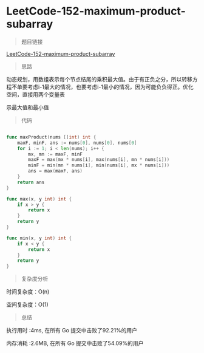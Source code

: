 # LeetCode-152-maximum-product-subarray
>题目链接

[LeetCode-152-maximum-product-subarray](https://leetcode-cn.com/problems/maximum-product-subarray/)

>思路

动态规划，用数组表示每个节点结尾的乘积最大值。由于有正负之分，所以转移方程不单要考虑i-1最大的情况，也要考虑i-1最小的情况，因为可能负负得正。优化空间，直接用两个变量表

示最大值和最小值

>代码

```go

func maxProduct(nums []int) int {
    maxF, minF, ans := nums[0], nums[0], nums[0]
    for i := 1; i < len(nums); i++ {
        mx, mn := maxF, minF
        maxF = max(mx * nums[i], max(nums[i], mn * nums[i]))
        minF = min(mn * nums[i], min(nums[i], mx * nums[i]))
        ans = max(maxF, ans)
    }
    return ans
}

func max(x, y int) int {
    if x > y {
        return x
    }
    return y
}

func min(x, y int) int {
    if x < y {
        return x
    }
    return y
}

```

>复杂度分析

时间复杂度：O(n)

空间复杂度：O(1)

>总结

执行用时 :4ms, 在所有 Go 提交中击败了92.21%的用户
 
内存消耗 :2.6MB, 在所有 Go 提交中击败了54.09%的用户
